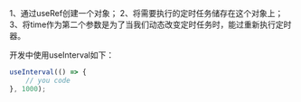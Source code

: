 1、通过useRef创建一个对象；
2、将需要执行的定时任务储存在这个对象上；
3、将time作为第二个参数是为了当我们动态改变定时任务时，能过重新执行定时器。

开发中使用useInterval如下：

``` js
useInterval(() => {
    // you code
}, 1000);

```